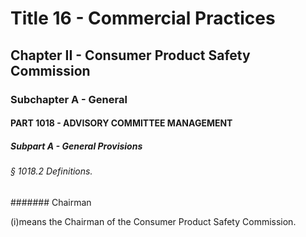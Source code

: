 
# Title 16 - Commercial Practices
## Chapter II - Consumer Product Safety Commission
### Subchapter A - General
#### PART 1018 - ADVISORY COMMITTEE MANAGEMENT
##### Subpart A - General Provisions
###### § 1018.2 Definitions.
####### Chairman

(i)means the Chairman of the Consumer Product Safety Commission.
